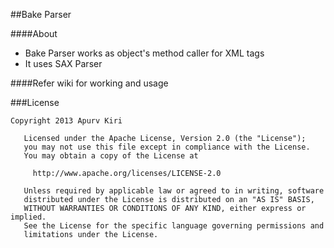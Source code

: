 ##Bake Parser

####About 

- Bake Parser works as object's method caller for XML tags
- It uses SAX Parser


####Refer wiki for working and usage


###License

```
Copyright 2013 Apurv Kiri

   Licensed under the Apache License, Version 2.0 (the "License");
   you may not use this file except in compliance with the License.
   You may obtain a copy of the License at

     http://www.apache.org/licenses/LICENSE-2.0

   Unless required by applicable law or agreed to in writing, software
   distributed under the License is distributed on an "AS IS" BASIS,
   WITHOUT WARRANTIES OR CONDITIONS OF ANY KIND, either express or implied.
   See the License for the specific language governing permissions and
   limitations under the License.
```
